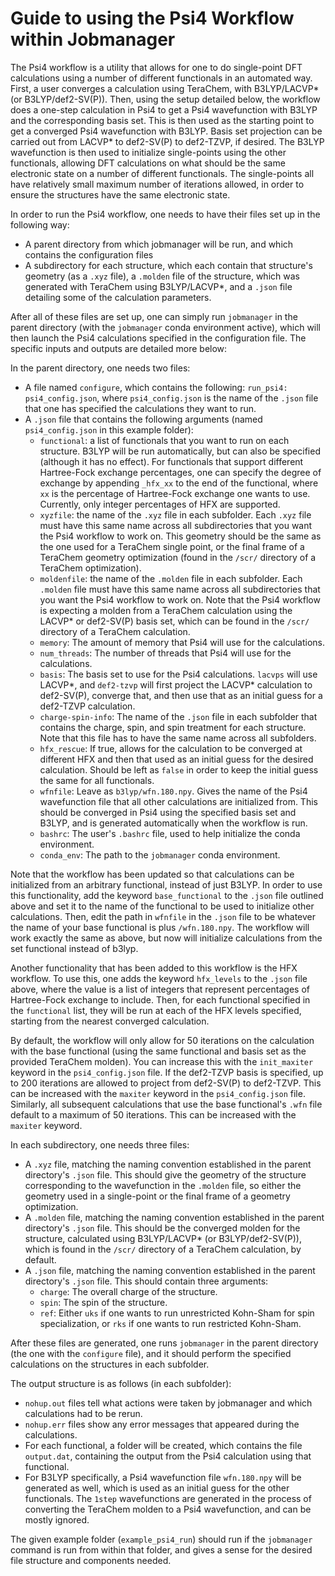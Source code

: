 # Guide to using the Psi4 Workflow within Jobmanager

The Psi4 workflow is a utility that allows for one to do single-point DFT calculations using a number of different functionals in an automated way. First, a user converges a calculation using TeraChem, with B3LYP/LACVP* (or B3LYP/def2-SV(P)). Then, using the setup detailed below, the workflow does a one-step calculation in Psi4 to get a Psi4 wavefunction with B3LYP and the corresponding basis set. This is then used as the starting point to get a converged Psi4 wavefunction with B3LYP. Basis set projection can be carried out from LACVP* to def2-SV(P) to def2-TZVP, if desired. The B3LYP wavefunction is then used to initialize single-points using the other functionals, allowing DFT calculations on what should be the same electronic state on a number of different functionals. The single-points all have relatively small maximum number of iterations allowed, in order to ensure the structures have the same electronic state.

In order to run the Psi4 workflow, one needs to have their files set up in the following way:
 - A parent directory from which jobmanager will be run, and which contains the configuration files
 - A subdirectory for each structure, which each contain that structure's geometry (as a `.xyz` file), a `.molden` file of the structure, which was generated with TeraChem using B3LYP/LACVP*, and a `.json` file detailing some of the calculation parameters.

After all of these files are set up, one can simply run `jobmanager` in the parent directory (with the `jobmanager` conda environment active), which will then launch the Psi4 calculations specified in the configuration file. The specific inputs and outputs are detailed more below:

In the parent directory, one needs two files:
 - A file named `configure`, which contains the following: `run_psi4: psi4_config.json`, where `psi4_config.json` is the name of the `.json` file that one has specified the calculations they want to run.
 - A `.json` file that contains the following arguments (named `psi4_config.json` in this example folder):
   - `functional`: a list of functionals that you want to run on each structure. B3LYP will be run automatically, but can also be specified (although it has no effect). For functionals that support different Hartree-Fock exchange percentages, one can specify the degree of exchange by appending `_hfx_xx` to the end of the functional, where `xx` is the percentage of Hartree-Fock exchange one wants to use. Currently, only integer percentages of HFX are supported.
   - `xyzfile`: the name of the `.xyz` file in each subfolder. Each `.xyz` file must have this same name across all subdirectories that you want the Psi4 workflow to work on. This geometry should be the same as the one used for a TeraChem single point, or the final frame of a TeraChem geometry optimization (found in the `/scr/` directory of a TeraChem optimization).
   - `moldenfile`: the name of the `.molden` file in each subfolder. Each `.molden` file must have this same name across all subdirectories that you want the Psi4 workflow to work on. Note that the Psi4 workflow is expecting a molden from a TeraChem calculation using the LACVP* or def2-SV(P) basis set, which can be found in the `/scr/` directory of a TeraChem calculation.
   - `memory`: The amount of memory that Psi4 will use for the calculations.
   - `num_threads`: The number of threads that Psi4 will use for the calculations.
   - `basis`: The basis set to use for the Psi4 calculations. `lacvps` will use LACVP*, and `def2-tzvp` will first project the LACVP* calculation to def2-SV(P), converge that, and then use that as an initial guess for a def2-TZVP calculation.
   - `charge-spin-info`: The name of the `.json` file in each subfolder that contains the charge, spin, and spin treatment for each structure. Note that this file has to have the same name across all subfolders.
   - `hfx_rescue`: If true, allows for the calculation to be converged at different HFX and then that used as an initial guess for the desired calculation. Should be left as `false` in order to keep the initial guess the same for all functionals.
   - `wfnfile`: Leave as `b3lyp/wfn.180.npy`. Gives the name of the Psi4 wavefunction file that all other calculations are initialized from. This should be converged in Psi4 using the specified basis set and B3LYP, and is generated automatically when the workflow is run.
   - `bashrc`: The user's `.bashrc` file, used to help initialize the conda environment.
   - `conda_env`: The path to the `jobmanager` conda environment.

Note that the workflow has been updated so that calculations can be initialized from an arbitrary functional, instead of just B3LYP. In order to use this functionality, add the keyword `base_functional` to the `.json` file outlined above and set it to the name of the functional to be used to initialize other calculations. Then, edit the path in `wfnfile` in the `.json` file to be whatever the name of your base functional is plus `/wfn.180.npy`. The workflow will work exactly the same as above, but now will initialize calculations from the set functional instead of b3lyp.

Another functionality that has been added to this workflow is the HFX workflow. To use this, one adds the keyword `hfx_levels` to the `.json` file above, where the value is a list of integers that represent percentages of Hartree-Fock exchange to include. Then, for each functional specified in the `functional` list, they will be run at each of the HFX levels specified, starting from the nearest converged calculation.

By default, the workflow will only allow for 50 iterations on the calculation with the base functional (using the same functional and basis set as the provided TeraChem molden). You can increase this with the `init_maxiter` keyword in the `psi4_config.json` file. If the def2-TZVP basis is specified, up to 200 iterations are allowed to project from def2-SV(P) to def2-TZVP. This can be increased with the `maxiter` keyword in the `psi4_config.json` file. Similarly, all subsequent calculations that use the base functional's `.wfn` file default to a maximum of 50 iterations. This can be increased with the `maxiter` keyword.

In each subdirectory, one needs three files:
 - A `.xyz` file, matching the naming convention established in the parent directory's `.json` file. This should give the geometry of the structure corresponding to the wavefunction in the `.molden` file, so either the geometry used in a single-point or the final frame of a geometry optimization.
 - A `.molden` file, matching the naming convention established in the parent directory's `.json` file. This should be the converged molden for the structure, calculated using B3LYP/LACVP* (or B3LYP/def2-SV(P)), which is found in the `/scr/` directory of a TeraChem calculation, by default.
 - A `.json` file, matching the naming convention established in the parent directory's `.json` file. This should contain three arguments:
    - `charge`: The overall charge of the structure.
    - `spin`: The spin of the structure.
    - `ref`: Either `uks` if one wants to run unrestricted Kohn-Sham for spin specialization, or `rks` if one wants to run restricted Kohn-Sham.

After these files are generated, one runs `jobmanager` in the parent directory (the one with the `configure` file), and it should perform the specified calculations on the structures in each subfolder.

The output structure is as follows (in each subfolder):
 - `nohup.out` files tell what actions were taken by jobmanager and which calculations had to be rerun.
 - `nohup.err` files show any error messages that appeared during the calculations.
 - For each functional, a folder will be created, which contains the file `output.dat`, containing the output from the Psi4 calculation using that functional.
 - For B3LYP specifically, a Psi4 wavefunction file `wfn.180.npy` will be generated as well, which is used as an initial guess for the other functionals. The `1step` wavefunctions are generated in the process of converting the TeraChem molden to a Psi4 wavefunction, and can be mostly ignored.

The given example folder (`example_psi4_run`) should run if the `jobmanager` command is run from within that folder, and gives a sense for the desired file structure and components needed.
